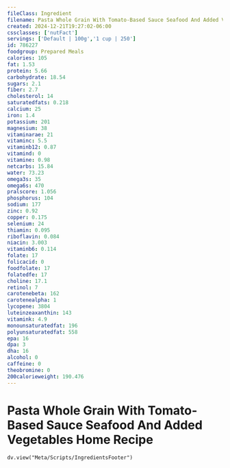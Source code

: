 ```yaml
---
fileClass: Ingredient
filename: Pasta Whole Grain With Tomato-Based Sauce Seafood And Added Vegetables Home Recipe
created: 2024-12-21T19:27:02-06:00
cssclasses: ['nutFact']
servings: ['Default | 100g','1 cup | 250']
id: 786227
foodgroup: Prepared Meals
calories: 105
fat: 1.53
protein: 5.66
carbohydrate: 18.54
sugars: 2.1
fiber: 2.7
cholesterol: 14
saturatedfats: 0.218
calcium: 25
iron: 1.4
potassium: 201
magnesium: 38
vitaminarae: 21
vitaminc: 5.5
vitaminb12: 0.87
vitamind: 0
vitamine: 0.98
netcarbs: 15.84
water: 73.23
omega3s: 35
omega6s: 470
pralscore: 1.056
phosphorus: 104
sodium: 177
zinc: 0.92
copper: 0.175
selenium: 24
thiamin: 0.095
riboflavin: 0.084
niacin: 3.003
vitaminb6: 0.114
folate: 17
folicacid: 0
foodfolate: 17
folatedfe: 17
choline: 17.1
retinol: 7
carotenebeta: 162
carotenealpha: 1
lycopene: 3804
luteinzeaxanthin: 143
vitamink: 4.9
monounsaturatedfat: 196
polyunsaturatedfat: 558
epa: 16
dpa: 3
dha: 16
alcohol: 0
caffeine: 0
theobromine: 0
200calorieweight: 190.476
---
```


# Pasta Whole Grain With Tomato-Based Sauce Seafood And Added Vegetables Home Recipe

```dataviewjs
dv.view("Meta/Scripts/IngredientsFooter")
```